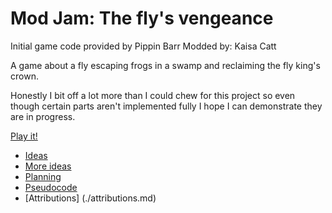 # Mod Jam: The fly's vengeance
Initial game code provided by Pippin Barr
Modded by: Kaisa Catt

A game about a fly escaping frogs in a swamp and reclaiming the fly king's crown.

Honestly I bit off a lot more than I could chew for this project so even though certain parts aren't implemented fully I hope I can demonstrate they are in progress.

[Play it!](https://kaikukuu.github.io/CART253/p5-projects/making/modjam/index.html)

- [Ideas](./brainstorming.md)
- [More ideas](./frog%20mod%20ideas.md)
- [Planning](./modscript.md)
- [Pseudocode](./pseudocode.md)
- [Attributions] (./attributions.md)

